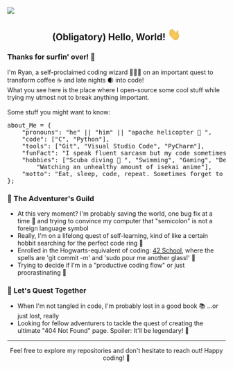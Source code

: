 [<img src="/gifs/intro.gif?raw=true" width="1000px">](https://www.linkedin.com/in/ryan-cheong-807b90265/)

## <p align="center">(Obligatory) Hello, World! <img src="/gifs/wave.gif?raw=true" width="30px"> </p>
### Thanks for surfin' over! 🌊 <br>
I'm Ryan, a self-proclaimed coding wizard 🧙‍♂️✨ on an important quest to transform coffee ☕ and late nights 🌒 into code!<br>
What you see here is the place where I open-source some cool stuff while trying my utmost not to break anything important.<br>
<br>
Some stuff you might want to know:<br>

<pre>
about_Me = {
	"pronouns": "he" || "him" || "apache helicopter 🚁 ",
	"code": ["C", "Python"],
	"tools": ["Git", "Visual Studio Code", "PyCharm"],
	"funFact": "I speak fluent sarcasm but my code sometimes speaks in tongues",
	"hobbies": ["Scuba diving 🤿 ", "Swimming", "Gaming", "Debugging", 
		"Watching an unhealthy amount of isekai anime"],
	"motto": "Eat, sleep, code, repeat. Sometimes forget to eat and sleep.",
};
</pre>

### 📜 The Adventurer's Guild<br>
- At this very moment? I'm probably saving the world, one bug fix at a time 🐛 and trying to convince my computer that "semicolon" is not a foreign language symbol<br>
- Really, I'm on a lifelong quest of self-learning, kind of like a certain hobbit searching for the perfect code ring 💍<br>
- Enrolled in the Hogwarts-equivalent of coding: [42 School](https://42kl.edu.my/), where the spells are 'git commit -m' and 'sudo pour me another glass!' 🥂<br>
- Trying to decide if I'm in a "productive coding flow" or just procrastinating 🤔<br>

### 💬 Let's Quest Together<br>
- When I'm not tangled in code, I'm probably lost in a good book 📚 ...or just lost, really<br>
- Looking for fellow adventurers to tackle the quest of creating the ultimate "404 Not Found" page. Spoiler: It'll be legendary! 🏰<br>
<hr>
<p align="center">Feel free to explore my repositories and don't hesitate to reach out! Happy coding! 🎉</p>

